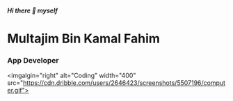 ##### Hi there 👋 myself 
# Multajim Bin Kamal Fahim
### App Developer

<imgalgin="right" alt="Coding" width="400" src="https://cdn.dribble.com/users/2646423/screenshots/5507196/computer.gif">

<!--
**fahim1zero/fahim1zero** is a ✨ _special_ ✨ repository because its `README.md` (this file) appears on your GitHub profile.

Here are some ideas to get you started:

- 🔭 I’m currently working on ...
- 🌱 I’m currently learning ...
- 👯 I’m looking to collaborate on ...
- 🤔 I’m looking for help with ...
- 💬 Ask me about ...
- 📫 How to reach me: ...
- 😄 Pronouns: ...
- ⚡ Fun fact: ...
-->
